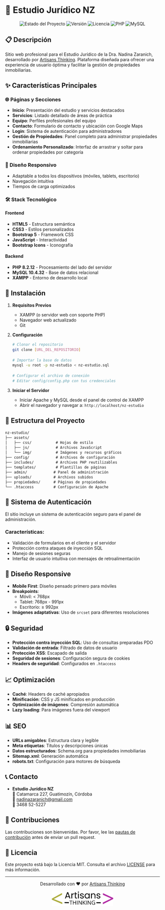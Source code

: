 # 🏢 Estudio Jurídico NZ

<div align="center">
  <img src="https://img.shields.io/badge/Status-En%20Desarrollo-brightgreen" alt="Estado del Proyecto">
  <img src="https://img.shields.io/badge/Version-1.0.0-blue" alt="Versión">
  <img src="https://img.shields.io/badge/Licencia-MIT-green" alt="Licencia">
  <img src="https://img.shields.io/badge/PHP-8.2.12-purple" alt="PHP">
  <img src="https://img.shields.io/badge/MySQL-10.4.32-orange" alt="MySQL">
</div>

## 📋 Descripción
Sitio web profesional para el Estudio Jurídico de la Dra. Nadina Zaranich, desarrollado por [Artisans Thinking](https://artisansthinking.com). Plataforma diseñada para ofrecer una experiencia de usuario óptima y facilitar la gestión de propiedades inmobiliarias.

## ✨ Características Principales

### 🌐 Páginas y Secciones
- **Inicio**: Presentación del estudio y servicios destacados
- **Servicios**: Listado detallado de áreas de práctica
- **Equipo**: Perfiles profesionales del equipo
- **Contacto**: Formulario de contacto y ubicación con Google Maps
- **Login**: Sistema de autenticación para administradores
- **Gestión de Propiedades**: Panel completo para administrar propiedades inmobiliarias
- **Ordenamiento Personalizado**: Interfaz de arrastrar y soltar para ordenar propiedades por categoría

### 📱 Diseño Responsivo
- Adaptable a todos los dispositivos (móviles, tablets, escritorio)
- Navegación intuitiva
- Tiempos de carga optimizados

### 🛠️ Stack Tecnológico

#### Frontend
- **HTML5** - Estructura semántica
- **CSS3** - Estilos personalizados
- **Bootstrap 5** - Framework CSS
- **JavaScript** - Interactividad
- **Bootstrap Icons** - Iconografía

#### Backend
- **PHP 8.2.12** - Procesamiento del lado del servidor
- **MySQL 10.4.32** - Base de datos relacional
- **XAMPP** - Entorno de desarrollo local

## 🚀 Instalación

1. **Requisitos Previos**
   - XAMPP (o servidor web con soporte PHP)
   - Navegador web actualizado
   - Git

2. **Configuración**
   ```bash
   # Clonar el repositorio
   git clone [URL_DEL_REPOSITORIO]
   
   # Importar la base de datos
   mysql -u root -p nz-estudio < nz-estudio.sql
   
   # Configurar el archivo de conexión
   # Editar config/config.php con tus credenciales
   ```

3. **Iniciar el Servidor**
   - Iniciar Apache y MySQL desde el panel de control de XAMPP
   - Abrir el navegador y navegar a: `http://localhost/nz-estudio`

## 🎨 Estructura del Proyecto

```
nz-estudio/
├── assets/
│   ├── css/           # Hojas de estilo
│   ├── js/            # Archivos JavaScript
│   └── img/           # Imágenes y recursos gráficos
├── config/            # Archivos de configuración
├── includes/          # Archivos PHP reutilizables
├── templates/         # Plantillas de páginas
├── admin/            # Panel de administración
├── uploads/          # Archivos subidos
├── propiedades/      # Páginas de propiedades
└── .htaccess         # Configuración de Apache
```

## 🔐 Sistema de Autenticación

El sitio incluye un sistema de autenticación seguro para el panel de administración.

### Características:
- Validación de formularios en el cliente y el servidor
- Protección contra ataques de inyección SQL
- Manejo de sesiones seguras
- Interfaz de usuario intuitiva con mensajes de retroalimentación

## 📱 Diseño Responsive

- **Mobile First**: Diseño pensado primero para móviles
- **Breakpoints**:
  - Móvil: < 768px
  - Tablet: 768px - 991px
  - Escritorio: ≥ 992px
- **Imágenes adaptativas**: Uso de `srcset` para diferentes resoluciones

## 🔒 Seguridad

- **Protección contra inyección SQL**: Uso de consultas preparadas PDO
- **Validación de entrada**: Filtrado de datos de usuario
- **Protección XSS**: Escapado de salida
- **Seguridad de sesiones**: Configuración segura de cookies
- **Headers de seguridad**: Configurados en `.htaccess`

## 📈 Optimización

- **Caché**: Headers de caché apropiados
- **Minificación**: CSS y JS minificados en producción
- **Optimización de imágenes**: Compresión automática
- **Lazy loading**: Para imágenes fuera del viewport

## 📊 SEO

- **URLs amigables**: Estructura clara y legible
- **Meta etiquetas**: Títulos y descripciones únicas
- **Datos estructurados**: Schema.org para propiedades inmobiliarias
- **Sitemap.xml**: Generación automática
- **robots.txt**: Configuración para motores de búsqueda

## 📞 Contacto

- **Estudio Jurídico NZ**  
  📍 Catamarca 227, Guatimozín, Córdoba  
  📧 nadinazaranich@gmail.com  
  📱 3468 52-5227

## 🤝 Contribuciones

Las contribuciones son bienvenidas. Por favor, lee las [pautas de contribución](CONTRIBUTING.md) antes de enviar un pull request.

## 📄 Licencia

Este proyecto está bajo la Licencia MIT. Consulta el archivo [LICENSE](LICENSE) para más información.

---
<div align="center">
  <p>Desarrollado con ❤️ por <a href="https://artisanthinking.com">Artisans Thinking</a></p>
  <img src="assets/img/Logo_Artisans.webp" alt="Artisans Thinking Logo" width="200">
</div>
